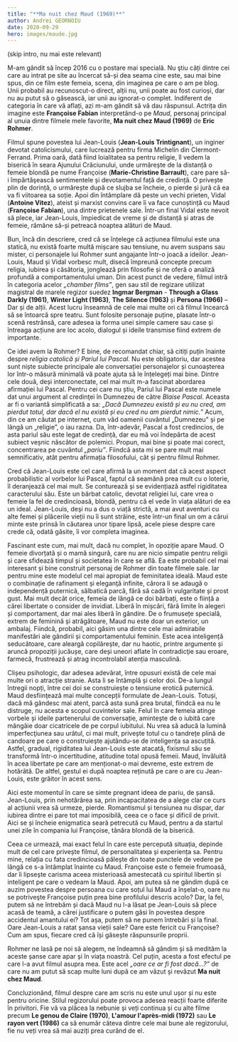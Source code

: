 ```yaml
---
title: "**Ma nuit chez Maud (1969)**"
author: Andrei GEORNOIU
date: 2020-09-29
hero: images/maude.jpg
---
```

<!--StartFragment-->

(skip intro, nu mai este relevant)

M-am gândit să încep 2016 cu o postare mai specială. Nu ştiu câți dintre cei care au intrat pe site au încercat să-și dea seama cine este, sau mai bine spus, din ce film este femeia, scena, din imaginea pe care o am pe blog. Unii probabil au recunoscut-o direct, alții nu, unii poate au fost curioși, dar nu au putut să o găsească, iar unii au ignorat-o complet. Indiferent de categoria în care vă aflați, azi m-am gândit să vă dau răspunsul. Actrița din imagine este **Françoise Fabian** interpretând-o pe *Maud*, personaj principal al unuia dintre filmele mele favorite, **Ma nuit chez Maud (1969)** de **Eric Rohmer**.

Filmul spune povestea lui Jean-Louis (**Jean-Louis Trintignant**), un inginer devotat catolicismului, care lucrează pentru firma Michelin din Clermont-Ferrand. Prima oară, dată fiind loialitatea sa pentru religie, îl vedem la biserică în seara Ajunului Crăciunului, unde urmărește de la distanță o femeie blondă pe nume Françoise (**Marie-Christine Barrault**), care pare să-i împărtăşească sentimentele și devotamentul față de credință. O privește plin de dorință, o urmărește după ce slujba se încheie, o pierde și jură că ea va fi viitoarea sa soție. Apoi din întâmplare dă peste un vechi prieten, Vidal (**Antoine Vitez**), ateist și marxist convins care îi va face cunoștință cu Maud (**Françoise Fabian**), una dintre prietenele sale. Într-un final Vidal este nevoit să plece, iar Jean-Louis, împiedicat de vreme și de distanță și atras de femeie, rămâne să-și petreacă noaptea alături de Maud.

Bun, încă din descriere, cred că se înțelege că acțiunea filmului este una statică, nu există foarte multă mișcare sau tensiune, nu avem suspans sau mister, ci personajele lui Rohmer sunt angajante într-o joacă a ideilor. Jean-Louis, Maud și Vidal vorbesc mult, disecă împreună concepte precum religia, iubirea și căsătoria, jonglează prin filosofie și ne oferă o analiză profundă a comportamentului uman. Din acest punct de vedere, filmul intră în categoria acelor *„chamber films”*, gen sau stil de regizare utilizat magistral de marele regizor suedez **Ingmar Bergman** - **Through a Glass Darkly (1961)**, **Winter Light (1963)**, **The Silence (1963)** și **Persona (1966)** – Dar și de alții. Acest lucru înseamnă de cele mai multe ori că filmul încearcă să se întoarcă spre teatru. Sunt folosite personaje puține, plasate într-o scenă restrânsă, care adesea ia forma unei simple camere sau case și întreaga acțiune are loc acolo, dialogul și ideile transmise fiind extrem de importante.

Ce idei avem la Rohmer? E bine, de recomandat chiar, să citiți puțin înainte despre *religia catolică și Pariul lui Pascal*. Nu este obligatoriu, dar acestea sunt niște subiecte principale ale conversației personajelor și cunoașterea lor într-o măsură minimală vă poate ajuta să le înțelegeți mai bine. Dintre cele două, deși interconectate, cel mai mult m-a fascinat abordarea afirmației lui Pascal. Pentru cei care nu știu, Pariul lui Pascal este numele dat unui argument al credinţei în Dumnezeu de către *Blaise Pascal*. Aceasta ar fi o variantă simplificată a sa: *„Dacă Dumnezeu există și eu nu cred, am pierdut totul, dar dacă el nu există și eu cred nu am pierdut nimic.”* Acum, din ce am căutat pe internet, cum văd oamenii cuvântul „Dumnezeu” și pe lângă un „religie”, o iau razna. Da, într-adevăr, Pascal a fost credincios, de asta pariul său este legat de credință, dar eu mă voi îndepărta de acest subiect veșnic născător de polemici. Propun, mai bine și poate mai corect, concentrarea pe cuvântul *„pariu”*. Fiindcă asta mi se pare mult mai semnificativ, atât pentru afirmația filosofului, cât și pentru filmul Rohmer.

Cred că Jean-Louis este cel care afirmă la un moment dat că acest aspect probabilistic al vorbelor lui Pascal, faptul că seamănă prea mult cu o loterie, îl deranjează cel mai mult. Se conturează și se evidențiază astfel rigiditatea caracterului său. Este un bărbat catolic, devotat religiei lui, care vrea o femeie la fel de credincioasă, blondă, pentru că el vede în viața alături de ea un ideal. Jean-Louis, deşi nu a dus o viață strictă, a mai avut aventuri cu alte femei și plăcerile vieții nu îi sunt străine, este într-un final un om a cărui minte este prinsă în căutarea unor tipare lipsă, acele piese despre care crede că, odată găsite, îi vor completa imaginea.

Fascinant este cum, mai mult, dacă nu complet, în opoziție apare Maud. O femeie divorțată și o mamă singură, care nu are nicio simpatie pentru religii și care sfidează timpul și societatea în care se află. Ea este probabil cel mai interesant și bine construit personaj de Rohmer din toate filmele sale. Iar pentru mine este modelul cel mai apropiat de feminitatea ideală. Maud este o combinație de rafinament și eleganţă infinite, cărora li se adaugă o independență puternică, sălbatică parcă, fără să cadă în vulgaritate și prost gust. Mai mult decât orice, femeia de lângă ce doi bărbați, este o ființă a cărei libertate o consider de invidiat. Liberă în mișcări, fără limite în alegeri și comportament, dar mai ales liberă în gândire. De o frumusețe specială, extrem de feminină și atrăgătoare, Maud nu este doar un exterior, un ambalaj. Fiindcă, probabil, aici găsim una dintre cele mai admirabile manifestări ale gândirii și comportamentului feminin. Este acea inteligență seducătoare, care aleargă copilărește, dar nu haotic, printre argumente și aruncă propoziții jucăușe, care deși uneori aflate în contradicţie sau eroare, farmecă, frustrează și atrag incontrolabil atenția masculină.

Clișeu psihologic, dar adesea adevărat, între opusuri există de cele mai multe ori o atracție stranie. Asta li se întâmplă și celor doi. De-a lungul întregii nopți, între cei doi se construiește o tensiune erotică puternică. Maud desfiinţează mai multe concepții formulate de Jean-Louis. Totuși, dacă mă gândesc mai atent, parcă asta sună prea brutal, fiindcă ea nu le distruge, nu acesta e scopul cuvintelor sale. Felul în care femeia atinge vorbele și ideile partenerului de conversație, amintește de o iubită care mângâie doar cicatricele de pe corpul iubitului. Nu vrea să aducă la lumină imperfecţiunea sau urâtul, ci mai mult, privește totul cu o tandrețe plină de candoare pe care o construieşte ajutându-se de inteligența sa ascuțită. Astfel, gradual, rigiditatea lui Jean-Louis este atacată, fixismul său se transformă într-o incertitudine, atitudine total opusă femeii. Maud, învăluită în acea libertate pe care am menționat-o mai devreme, este extrem de hotărâtă. De altfel, gestul ei după noaptea reținută pe care o are cu Jean-Louis, este grăitor în acest sens.

Aici este momentul în care se simte pregnant ideea de pariu, de șansă. Jean-Louis, prin nehotărârea sa, prin incapacitatea de a alege clar ce curs al acțiunii vrea să urmeze, pierde. Romantismul și tensiunea nu dispar, dar iubirea dintre ei pare tot mai imposibilă, ceea ce o face și dificil de privit. Aici se și încheie enigmatica seară petrecută cu Maud, pentru a da startul unei zile în compania lui Françoise, tânăra blondă de la biserică.

Ceea ce urmează, mai exact felul în care este percepută situația, depinde mult de cel care privește filmul, de personalitatea și experiența sa. Pentru mine, relația cu fata credincioasă pălește din toate punctele de vedere pe lângă ce s-a întâmplat înainte cu Maud. Françoise este o femeie frumoasă, dar îi lipsește carisma aceea misterioasă amestecată cu spiritul libertin și inteligent pe care o vedeam la Maud. Apoi, am putea să ne gândim după ce auzim povestea despre persoana cu care soțul lui Maud a înșelat-o, oare nu se potriveşte Françoise puțin prea bine profilului descris acolo? Dar, la fel, putem să ne întrebăm și dacă Maud nu l-a lăsat pe Jean-Louis să plece acasă de teamă, a cărei justificare o putem găsi în povestea despre accidentul amantului ei? Tot așa, putem să ne punem întrebări și la final. Oare Jean-Louis a ratat șansa vieții sale? Oare este fericit cu Françoise? Cum am spus, fiecare cred că își găsește răspunsurile proprii.

Rohmer ne lasă pe noi să alegem, ne îndeamnă să gândim și să medităm la aceste șanse care apar și în viața noastră. Cel puțin, acesta a fost efectul pe care l-a avut filmul asupra mea. Este acel *„oare ce ar fi fost dacă...?”* de care nu am putut să scap multe luni după ce am văzut și revăzut **Ma nuit chez Maud**.

Concluzionând, filmul despre care am scris nu este unul ușor și nu este pentru oricine. Stilul regizorului poate provoca adesea reacții foarte diferite în privitori. Fie vă va plăcea la nebunie și veți continua și cu alte filme precum **Le genou de Claire (1970)**, **L'amour l'après-midi (1972)** sau **Le rayon vert (1986)** ca să enumăr câteva dintre cele mai bune ale regizorului, fie nu veți vrea să mai auziți prea curând de el.

<!--EndFragment-->
